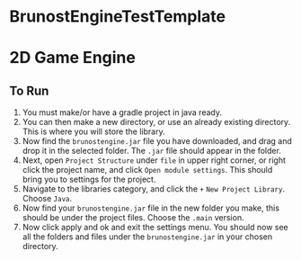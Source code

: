 # BrunostEngineTestTemplate
# 2D Game Engine
## To Run
1. You must make/or have a gradle project in java ready.
2. You can then make a new directory, or use an already existing directory. This is where you will store the library.
3. Now find the ```brunostengine.jar``` file you have downloaded, and drag and drop it in the selected folder. The ```.jar``` file should appear in the folder.
4. Next, open ```Project Structure``` under ```file``` in upper right corner, or right click the project name, and click ```Open module settings```. This should bring you to settings for the project.
5. Navigate to the libraries category, and click the ```+``` ```New Project Library```. Choose ```Java```.
6. Now find your ```brunostengine.jar``` file in the new folder you make, this should be under the project files. Choose the ```.main``` version.
7. Now click apply and ok and exit the settings menu. You should now see all the folders and files under the ```brunostengine.jar``` in your chosen directory.
